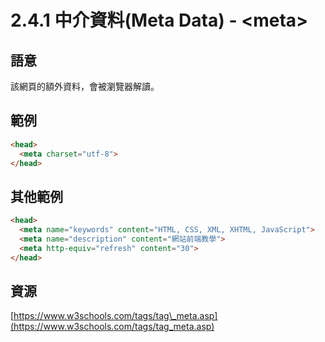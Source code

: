 # 2.4.1 中介資料\(Meta Data\) - &lt;meta&gt;

## 語意

該網頁的額外資料，會被瀏覽器解讀。

## 範例

```html
<head>
  <meta charset="utf-8">
</head>
```

## 其他範例

```html
<head>
  <meta name="keywords" content="HTML, CSS, XML, XHTML, JavaScript">
  <meta name="description" content="網站前端教學">
  <meta http-equiv="refresh" content="30">
</head>
```

## 資源

[https://www.w3schools.com/tags/tag\_meta.asp](https://www.w3schools.com/tags/tag_meta.asp)

